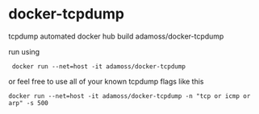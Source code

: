 # docker-tcpdump
tcpdump automated docker hub build adamoss/docker-tcpdump

run using
```
 docker run --net=host -it adamoss/docker-tcpdump
```
or feel free to use all of your known tcpdump flags like this
```
docker run --net=host -it adamoss/docker-tcpdump -n "tcp or icmp or arp" -s 500
```
